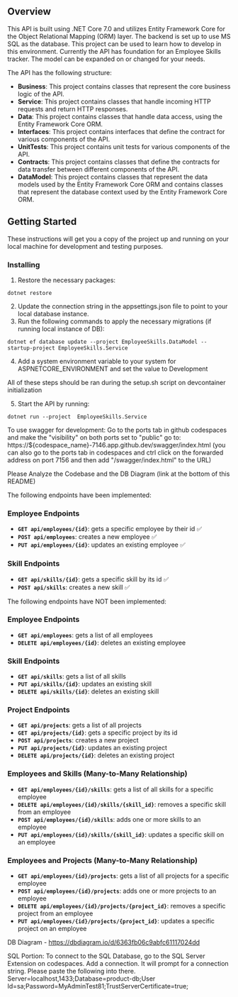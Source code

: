 ## **Overview** 
This API is built using .NET Core 7.0 and utilizes Entity Framework Core for the Object Relational Mapping (ORM) layer. The backend is set up to use MS SQL as the database.  This project can be used to learn how to develop in this environment. Currently the API has foundation for an Employee Skills tracker. The model can be expanded on or changed for your needs.

The API has the following structure:

- **Business**: This project contains classes that represent the core business logic of the API.
- **Service**: This project contains classes that handle incoming HTTP requests and return HTTP responses.
- **Data**: This project contains classes that handle data access, using the Entity Framework Core ORM.
- **Interfaces**: This project contains interfaces that define the contract for various components of the API.
- **UnitTests**: This project contains unit tests for various components of the API.
- **Contracts**: This project contains classes that define the contracts for data transfer between different components of the API.
- **DataModel**: This project contains classes that represent the data models used by the Entity Framework Core ORM and contains classes that represent the database context used by the Entity Framework Core ORM.

## **Getting Started**

These instructions will get you a copy of the project up and running on your local machine for development and testing purposes.

### **Installing**

1. Restore the necessary packages:
```
dotnet restore
```
2. Update the connection string in the appsettings.json file to point to your local database instance.
3. Run the following commands to apply the necessary migrations (if running local instance of DB):
```
dotnet ef database update --project EmployeeSkills.DataModel --startup-project EmployeeSkills.Service
```
4. Add a system environment variable to your system for ASPNETCORE_ENVIRONMENT and set the value to Development


All of these steps should be ran during the setup.sh script on devcontainer initialization

5. Start the API by running:
```
dotnet run --project  EmployeeSkills.Service
```

To use swagger for development:
Go to the ports tab in github codespaces and make the "visibility" on both ports set to "public"
go to: https://${codespace_name}-7146.app.github.dev/swagger/index.html (you can also go to the ports tab in codespaces and ctrl click on the forwarded address on port 7156 and then add "/swagger/index.html" to the URL)


Please Analyze the Codebase and the DB Diagram (link at the bottom of this README)

The following endpoints have been implemented:
### Employee Endpoints
- **`GET api/employees/{id}`**: gets a specific employee by their id ✅
- **`POST api/employees`**: creates a new employee ✅
- **`PUT api/employees/{id}`**: updates an existing employee ✅

### Skill Endpoints
- **`GET api/skills/{id}`**: gets a specific skill by its id ✅
- **`POST api/skills`**: creates a new skill ✅

The following endpoints have NOT been implemented:

### Employee Endpoints
- **`GET api/employees`**: gets a list of all employees
- **`DELETE api/employees/{id}`**: deletes an existing employee

### Skill Endpoints
- **`GET api/skills`**: gets a list of all skills
- **`PUT api/skills/{id}`**: updates an existing skill
- **`DELETE api/skills/{id}`**: deletes an existing skill


### Project Endpoints
- **`GET api/projects`**: gets a list of all projects
- **`GET api/projects/{id}`**: gets a specific project by its id
- **`POST api/projects`**: creates a new project
- **`PUT api/projects/{id}`**: updates an existing project
- **`DELETE api/projects/{id}`**: deletes an existing project

### Employees and Skills (Many-to-Many Relationship)
- **`GET api/employees/{id}/skills`**: gets a list of all skills for a specific employee
- **`DELETE api/employees/{id}/skills/{skill_id}`**: removes a specific skill from an employee
- **`POST api/employees/{id}/skills`**: adds one or more skills to an employee
- **`PUT api/employees/{id}/skills/{skill_id}`**: updates a specific skill on an employee

### Employees and Projects (Many-to-Many Relationship)
- **`GET api/employees/{id}/projects`**: gets a list of all projects for a specific employee
- **`POST api/employees/{id}/projects`**: adds one or more projects to an employee
- **`DELETE api/employees/{id}/projects/{project_id}`**: removes a specific project from an employee
- **`PUT api/employees/{id}/projects/{project_id}`**: updates a specific project on an employee

DB Diagram - https://dbdiagram.io/d/6363fb06c9abfc61117024dd 




SQL Portion:
To connect to the SQL Database, go to the SQL Server Extension on codespaces. Add a connection. It will prompt for a connection string. Please paste the following into there.
Server=localhost,1433;Database=product-db;User Id=sa;Password=MyAdminTest81;TrustServerCertificate=true;
